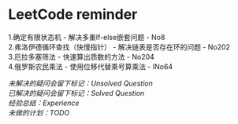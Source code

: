 # LeetCode reminder
1.确定有限状态机 - 解决多重If-else嵌套问题 - No8  
2.弗洛伊德循环查找（快慢指针） - 解决链表是否存在环的问题 - No202  
3.厄拉多塞筛法 - 快速算出质数的方法 - No204  
4.俄罗斯农民乘法 - 使用位移代替乘号算乘法 - INo64

*未解决的疑问会留下标记：Unsolved Question*  
*已解决的疑问会留下标记：Solved Question*  
*经验总结：Experience*  
*未做的计划：TODO*
